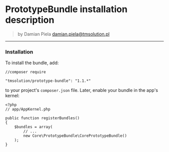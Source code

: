 
# PrototypeBundle installation description

>by Damian Piela <damian.piela@tmsolution.pl>

---

### Installation

To install the bundle, add: 

```
//composer require

"tmsolution/prototype-bundle": "1.1.*"
```

to your project's `composer.json` file. Later, enable your bundle in the app's kernel:

```
<?php
// app/AppKernel.php

public function registerBundles()
{
    $bundles = array(
        // ...
        new Core\PrototypeBundle\CorePrototypeBundle()
    );
}
```



